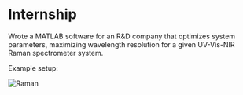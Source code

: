 # Internship
Wrote a MATLAB software for an R&D company that optimizes system parameters, maximizing wavelength resolution for a given UV-Vis-NIR Raman spectrometer system.

Example setup:

![Raman](https://github.com/user-attachments/assets/8ecfd529-5baf-476b-9d7e-d246e887cdc0)


